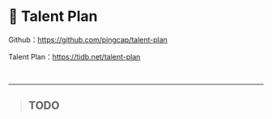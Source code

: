 # 🍁 Talent Plan

Github：https://github.com/pingcap/talent-plan

Talent Plan：https://tidb.net/talent-plan

​	

---

>   ## TODO
>





